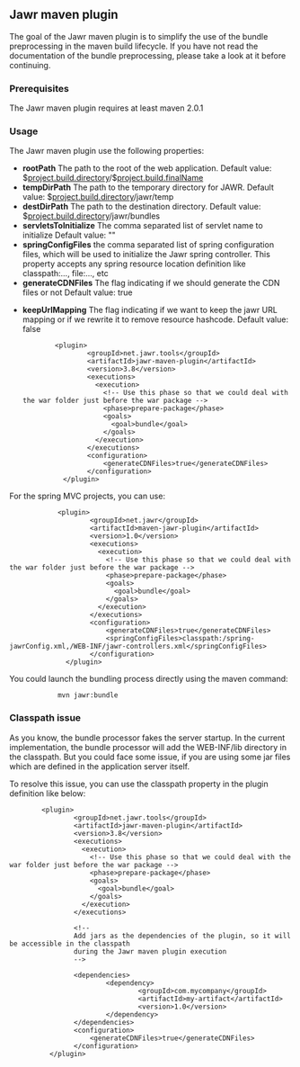 Jawr maven plugin
-----------------

The goal of the Jawr maven plugin is to simplify the use of the bundle
preprocessing in the maven build lifecycle. If you have not read the
documentation of the bundle preprocessing, please take a look at it
before continuing.


### Prerequisites

The Jawr maven plugin requires at least maven 2.0.1

### Usage

The Jawr maven plugin use the following properties:

-   **rootPath** The path to the root of the web application. Default
    value: \$[project.build.directory]()/\$[project.build.finalName]()
-   **tempDirPath** The path to the temporary directory for JAWR.
    Default value: \$[project.build.directory]()/jawr/temp
-   **destDirPath** The path to the destination directory. Default
    value: \$[project.build.directory]()/jawr/bundles
-   **servletsToInitialize** The comma separated list of servlet name
    to initialize Default value: ""
-   **springConfigFiles** the comma separated list of spring
    configuration files, which will be used to initialize the Jawr
    spring controller. This property accepts any spring resource
    location definition like classpath:..., file:..., etc
-   **generateCDNFiles** The flag indicating if we should generate the
    CDN files or not Default value: true

<!-- -->

-   **keepUrlMapping** The flag indicating if we want to keep the jawr
    URL mapping or if we rewrite it to remove resource hashcode. Default
    value: false


                <plugin>
                        <groupId>net.jawr.tools</groupId>
                        <artifactId>jawr-maven-plugin</artifactId>
                        <version>3.8</version>
                        <executions>
                          <execution>
                            <!-- Use this phase so that we could deal with the war folder just before the war package -->
                            <phase>prepare-package</phase>
                            <goals>
                              <goal>bundle</goal>
                            </goals>
                          </execution>
                        </executions>
                        <configuration>
                            <generateCDNFiles>true</generateCDNFiles>
                        </configuration>
                  </plugin>


   For the spring MVC projects, you can use:


                <plugin>
                        <groupId>net.jawr</groupId>
                        <artifactId>maven-jawr-plugin</artifactId>
                        <version>1.0</version>
                        <executions>
                          <execution>
                            <!-- Use this phase so that we could deal with the war folder just before the war package -->
                            <phase>prepare-package</phase>
                            <goals>
                              <goal>bundle</goal>
                            </goals>
                          </execution>
                        </executions>
                        <configuration>
                            <generateCDNFiles>true</generateCDNFiles>
                            <springConfigFiles>classpath:/spring-jawrConfig.xml,/WEB-INF/jawr-controllers.xml</springConfigFiles>
                        </configuration>
                  </plugin>


   You could launch the bundling process directly using the maven command:

                mvn jawr:bundle


### Classpath issue

As you know, the bundle processor fakes the server startup. In the
current implementation, the bundle processor will add the WEB-INF/lib
directory in the classpath. But you could face some issue, if you are
using some jar files which are defined in the application server itself.

To resolve this issue, you can use the classpath property in the plugin
definition like below:


            <plugin>
                    <groupId>net.jawr.tools</groupId>
                    <artifactId>jawr-maven-plugin</artifactId>
                    <version>3.8</version>
                    <executions>
                      <execution>
                        <!-- Use this phase so that we could deal with the war folder just before the war package -->
                        <phase>prepare-package</phase>
                        <goals>
                          <goal>bundle</goal>
                        </goals>
                      </execution>
                    </executions>
                    
                    <!-- 
                    Add jars as the dependencies of the plugin, so it will be accessible in the classpath 
                    during the Jawr maven plugin execution 
                    -->
                    
                    <dependencies>
                            <dependency>
                                    <groupId>com.mycompany</groupId>
                                    <artifactId>my-artifact</artifactId>
                                    <version>1.0</version>
                            </dependency>
                    </dependencies>    
                    <configuration>
                        <generateCDNFiles>true</generateCDNFiles>
                    </configuration>
              </plugin>


